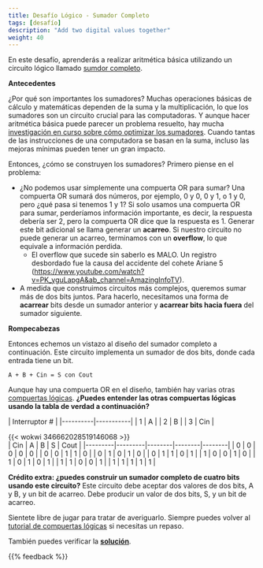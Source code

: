 ```yaml
---
title: Desafío Lógico - Sumador Completo
tags: [desafío]
description: "Add two digital values together"
weight: 40
---
```


En este desafío, aprenderás a realizar aritmética básica utilizando un circuito lógico llamado [sumdor completo](https://en.wikipedia.org/wiki/Adder_(electronics)#Full_adder).

**Antecedentes**

¿Por qué son importantes los sumadores? Muchas operaciones básicas de cálculo y matemáticas dependen de la suma y la multiplicación, lo que los sumadores son un circuito crucial para las computadoras. Y aunque hacer aritmética básica puede parecer un problema resuelto, hay mucha [investigación en curso sobre cómo optimizar los sumadores](https://www.zerotoasiccourse.com/post/interview-with-teo/). Cuando tantas de las instrucciones de una computadora se basan en la suma, incluso las mejoras mínimas pueden tener un gran impacto.

Entonces, ¿cómo se construyen los sumadores? Primero piense en el problema:
* ¿No podemos usar simplemente una compuerta OR para sumar? Una compuerta OR sumará dos números, por ejemplo, 0 y 0, 0 y 1, o 1 y 0, pero ¿qué pasa si tenemos 1 y 1? Si solo usamos una compuerta OR para sumar, perderíamos información importante, es decir, la respuesta debería ser 2, pero la compuerta OR dice que la respuesta es 1. Generar este bit adicional se llama generar un **acarreo**. Si nuestro circuito no puede generar un acarreo, terminamos con un **overflow**, lo que equivale a información perdida.
    * El overflow que sucede sin saberlo es MALO. Un registro desbordado fue la causa del accidente del cohete Ariane 5 (https://www.youtube.com/watch?v=PK_yguLapgA&ab_channel=AmazingInfoTV).
* A medida que construimos circuitos más complejos, queremos sumar más de dos bits juntos. Para hacerlo, necesitamos una forma de **acarrear** bits desde un sumador anterior y **acarrear bits hacia fuera** del sumador siguiente.

**Rompecabezas**

Entonces echemos un vistazo al diseño del sumador completo a continuación. Este circuito implementa un sumador de dos bits, donde cada entrada tiene un bit.

`A + B + Cin = S con Cout`

Aunque hay una compuerta OR en el diseño, también hay varias otras [compuertas lógicas](/es/digital_design/logic_gates). **¿Puedes entender las otras compuertas lógicas usando la tabla de verdad a continuación?**

|      Interruptor #   |
|----------|-----------|
| 1        | A         |
| 2        | B         |
| 3        | Cin       |

{{< wokwi 346662028519146068 >}}
<br>
| Cin     | A       | B      | S      | Cout   |
|---------|---------|--------|--------|--------|
| 0       | 0       | 0      | 0      | 0      |
| 0       | 0       | 1      | 1      | 0      |
| 0       | 1       | 0      | 1      | 0      |
| 0       | 1       | 1      | 0      | 1      |
| 1       | 0       | 0      | 1      | 0      |
| 1       | 0       | 1      | 0      | 1      |
| 1       | 1       | 0      | 0      | 1      |
| 1       | 1       | 1      | 1      | 1      |

**Crédito extra: ¿puedes construir un sumador completo de cuatro bits usando este circuito?** Este circuito debe aceptar dos valores de dos bits, A y B, y un bit de acarreo. Debe producir un valor de dos bits, S, y un bit de acarreo.

Sientete libre de jugar para tratar de averiguarlo. Siempre puedes volver al [tutorial de compuertas lógicas](/es/digital_design/logic_gates) si necesitas un repaso.

También puedes verificar la [**solución**](https://wokwi.com/projects/346662821137744466).

{{% feedback %}}
